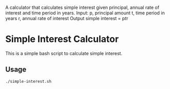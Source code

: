 A calculator that calculates simple interest given principal, annual rate of interest and time period in years.
Input:
   p, principal amount
   t, time period in years
   r, annual rate of interest
Output
   simple interest = p*t*r


# Simple Interest Calculator

This is a simple bash script to calculate simple interest.

## Usage
```bash
./simple-interest.sh
